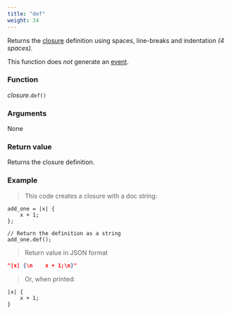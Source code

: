 ```yaml
---
title: "def"
weight: 34
---
```


Returns the [closure](..) definition using spaces, line-breaks and indentation *(4 spaces)*.

This function does *not* generate an [event](../../../overview/events).

### Function

*closure*.`def()`

### Arguments

None

### Return value

Returns the closure definition.

### Example

> This code creates a closure with a doc string:

```thingsdb,json_response
add_one = |x| {
    x + 1;
};

// Return the definition as a string
add_one.def();
```

> Return value in JSON format

```json
"|x| {\n    x + 1;\n}"
```

> Or, when printed:

```text
|x| {
    x + 1;
}
```